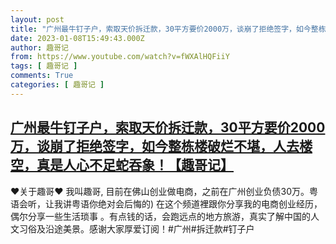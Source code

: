 ```yaml
---
layout: post
title: "广州最牛钉子户，索取天价拆迁款，30平方要价2000万，谈崩了拒绝签字，如今整栋楼破烂不堪，人去楼空，真是人心不足蛇吞象！【趣哥记】"
date: 2023-01-08T15:49:43.000Z
author: 趣哥记
from: https://www.youtube.com/watch?v=fWXAlHQFiiY
tags: [ 趣哥记 ]
comments: True
categories: [ 趣哥记 ]
---
```

<!--1673192983000-->
[广州最牛钉子户，索取天价拆迁款，30平方要价2000万，谈崩了拒绝签字，如今整栋楼破烂不堪，人去楼空，真是人心不足蛇吞象！【趣哥记】](https://www.youtube.com/watch?v=fWXAlHQFiiY)
------

<div>
♥关于趣哥♥ 我叫趣哥,  目前在佛山创业做电商，之前在广州创业负债30万。粤语会听，让我讲粤语你绝对会后悔的) 在这个频道裡跟你分享我的电商创业经历，偶尔分享一些生活琐事 。有点钱的话，会跑远点的地方旅游，真实了解中国的人文习俗及沿途美景。感谢大家厚爱订阅！#广州#拆迁款#钉子户
</div>
